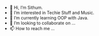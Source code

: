 - 👋 Hi, I’m Sithum.
- 👀 I’m interested in Techie Stuff and Music.
- 🌱 I’m currently learning OOP with Java. 
- 💞️ I’m looking to collaborate on ...
- 📫 How to reach me ...

<!---
suraweera-AGSS/suraweera-AGSS is a ✨ special ✨ repository because its `README.md` (this file) appears on your GitHub profile.
You can click the Preview link to take a look at your changes.
--->

